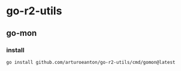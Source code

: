 # go-r2-utils


## go-mon

### install
```
go install github.com/arturoeanton/go-r2-utils/cmd/gomon@latest
```

